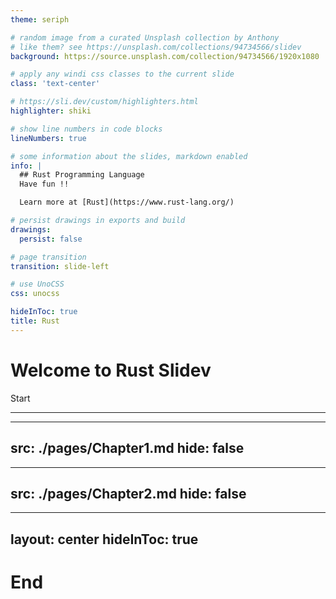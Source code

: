 ```yaml
---
theme: seriph

# random image from a curated Unsplash collection by Anthony
# like them? see https://unsplash.com/collections/94734566/slidev
background: https://source.unsplash.com/collection/94734566/1920x1080

# apply any windi css classes to the current slide
class: 'text-center'

# https://sli.dev/custom/highlighters.html
highlighter: shiki

# show line numbers in code blocks
lineNumbers: true

# some information about the slides, markdown enabled
info: |
  ## Rust Programming Language
  Have fun !!

  Learn more at [Rust](https://www.rust-lang.org/)

# persist drawings in exports and build
drawings:
  persist: false

# page transition
transition: slide-left

# use UnoCSS
css: unocss

hideInToc: true
title: Rust
---
```


# Welcome to Rust Slidev

<div class="pt-12">
  <span @click="$slidev.nav.next" class="px-2 py-1 rounded cursor-pointer" hover="bg-white bg-opacity-10">
    Start <carbon:arrow-right class="inline"/>
  </span>
</div>

<div class="abs-br m-6 flex gap-2">
  <a href="https://github.com/gnitoahc" target="_blank" alt="GitHub"
    class="text-xl slidev-icon-btn opacity-50 !border-none !hover:text-white">
    <carbon-logo-github />
  </a>
</div>

<!--
The last comment block of each slide will be treated as slide notes. It will be visible and editable in Presenter Mode along with the slide. [Read more in the docs](https://sli.dev/guide/syntax.html#notes)
-->

--- 

<Toc listClass="toc" maxDepth="1" />

---
src: ./pages/Chapter1.md
hide: false
---

---
src: ./pages/Chapter2.md
hide: false
---

---
layout: center 
hideInToc: true
---
# End
